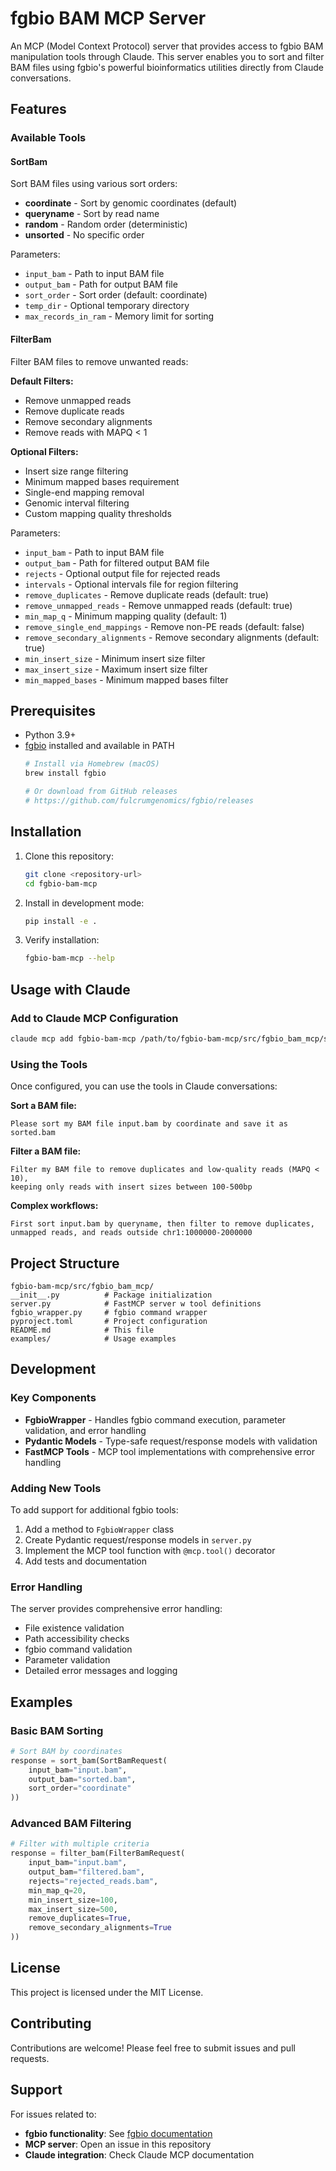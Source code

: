 # fgbio BAM MCP Server

An MCP (Model Context Protocol) server that provides access to fgbio BAM manipulation tools through Claude. This server enables you to sort and filter BAM files using fgbio's powerful bioinformatics utilities directly from Claude conversations.

## Features

### Available Tools

#### SortBam
Sort BAM files using various sort orders:
- **coordinate** - Sort by genomic coordinates (default)
- **queryname** - Sort by read name
- **random** - Random order (deterministic)
- **unsorted** - No specific order

Parameters:
- `input_bam` - Path to input BAM file
- `output_bam` - Path for output BAM file
- `sort_order` - Sort order (default: coordinate)
- `temp_dir` - Optional temporary directory
- `max_records_in_ram` - Memory limit for sorting

#### FilterBam

Filter BAM files to remove unwanted reads:

**Default Filters:**
- Remove unmapped reads
- Remove duplicate reads
- Remove secondary alignments
- Remove reads with MAPQ < 1

**Optional Filters:**
- Insert size range filtering
- Minimum mapped bases requirement
- Single-end mapping removal
- Genomic interval filtering
- Custom mapping quality thresholds

Parameters:
- `input_bam` - Path to input BAM file
- `output_bam` - Path for filtered output BAM file
- `rejects` - Optional output file for rejected reads
- `intervals` - Optional intervals file for region filtering
- `remove_duplicates` - Remove duplicate reads (default: true)
- `remove_unmapped_reads` - Remove unmapped reads (default: true)
- `min_map_q` - Minimum mapping quality (default: 1)
- `remove_single_end_mappings` - Remove non-PE reads (default: false)
- `remove_secondary_alignments` - Remove secondary alignments (default: true)
- `min_insert_size` - Minimum insert size filter
- `max_insert_size` - Maximum insert size filter
- `min_mapped_bases` - Minimum mapped bases filter

## Prerequisites

- Python 3.9+
- [fgbio](https://github.com/fulcrumgenomics/fgbio) installed and available in PATH
  ```bash
  # Install via Homebrew (macOS)
  brew install fgbio
  
  # Or download from GitHub releases
  # https://github.com/fulcrumgenomics/fgbio/releases
  ```

## Installation

1. Clone this repository:
   ```bash
   git clone <repository-url>
   cd fgbio-bam-mcp
   ```

2. Install in development mode:
   ```bash
   pip install -e .
   ```

3. Verify installation:
   ```bash
   fgbio-bam-mcp --help
   ```

## Usage with Claude

### Add to Claude MCP Configuration

```bash
claude mcp add fgbio-bam-mcp /path/to/fgbio-bam-mcp/src/fgbio_bam_mcp/server.py
```

### Using the Tools

Once configured, you can use the tools in Claude conversations:

**Sort a BAM file:**
```text
Please sort my BAM file input.bam by coordinate and save it as sorted.bam
```

**Filter a BAM file:**
```text
Filter my BAM file to remove duplicates and low-quality reads (MAPQ < 10), 
keeping only reads with insert sizes between 100-500bp
```

**Complex workflows:**
```text
First sort input.bam by queryname, then filter to remove duplicates, 
unmapped reads, and reads outside chr1:1000000-2000000
```

## Project Structure

```text
fgbio-bam-mcp/src/fgbio_bam_mcp/
__init__.py          # Package initialization
server.py            # FastMCP server w tool definitions
fgbio_wrapper.py     # fgbio command wrapper
pyproject.toml       # Project configuration
README.md            # This file
examples/            # Usage examples
```

## Development

### Key Components

- **FgbioWrapper** - Handles fgbio command execution, parameter validation, and error handling
- **Pydantic Models** - Type-safe request/response models with validation
- **FastMCP Tools** - MCP tool implementations with comprehensive error handling

### Adding New Tools

To add support for additional fgbio tools:

1. Add a method to `FgbioWrapper` class
2. Create Pydantic request/response models in `server.py`
3. Implement the MCP tool function with `@mcp.tool()` decorator
4. Add tests and documentation

### Error Handling

The server provides comprehensive error handling:
- File existence validation
- Path accessibility checks
- fgbio command validation
- Parameter validation
- Detailed error messages and logging

## Examples

### Basic BAM Sorting
```python
# Sort BAM by coordinates
response = sort_bam(SortBamRequest(
    input_bam="input.bam",
    output_bam="sorted.bam",
    sort_order="coordinate"
))
```

### Advanced BAM Filtering
```python
# Filter with multiple criteria
response = filter_bam(FilterBamRequest(
    input_bam="input.bam",
    output_bam="filtered.bam",
    rejects="rejected_reads.bam",
    min_map_q=20,
    min_insert_size=100,
    max_insert_size=500,
    remove_duplicates=True,
    remove_secondary_alignments=True
))
```

## License

This project is licensed under the MIT License.

## Contributing

Contributions are welcome! Please feel free to submit issues and pull requests.

## Support

For issues related to:

- **fgbio functionality**: See [fgbio documentation](https://github.com/fulcrumgenomics/fgbio)
- **MCP server**: Open an issue in this repository
- **Claude integration**: Check Claude MCP documentation